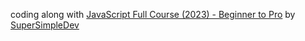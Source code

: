 coding along with [JavaScript Full Course (2023) - Beginner to Pro](https://www.youtube.com/watch?v=SBmSRK3feww) by [SuperSimpleDev](https://www.youtube.com/@SuperSimpleDev)